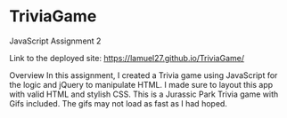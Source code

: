 # TriviaGame
JavaScript Assignment 2

Link to the deployed site:
https://lamuel27.github.io/TriviaGame/

Overview
In this assignment, I created a Trivia game using JavaScript for the logic and jQuery to manipulate HTML. I made sure to layout this app with valid HTML and stylish CSS.
This is a Jurassic Park Trivia game with Gifs included.
The gifs may not load as fast as I had hoped.
